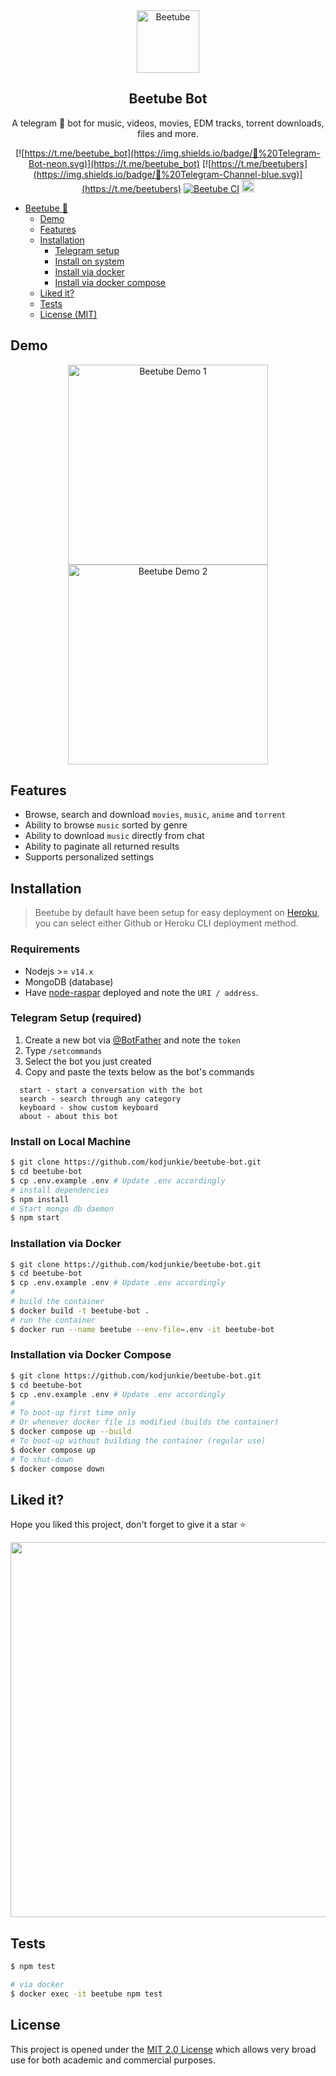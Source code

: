 <div align="center">
  <img src="./assets/logo.png" alt="Beetube" height="100" width="auto"></a>
</div>

<div align="center">

<h2>Beetube Bot</h2>

A telegram 🤖 bot for music, videos, movies, EDM tracks, torrent downloads, files and more.

[![https://t.me/beetube_bot](https://img.shields.io/badge/🤖%20Telegram-Bot-neon.svg)](https://t.me/beetube_bot) [![https://t.me/beetubers](https://img.shields.io/badge/💬%20Telegram-Channel-blue.svg)](https://t.me/beetubers) [![Beetube CI](https://github.com/kodjunkie/beetube-bot/workflows/Beetube%20CI/badge.svg)](https://github.com/kodjunkie/beetube-bot/actions) <a href="https://github.com/kodjunkie/beetube-bot/blob/master/LICENSE"><img src="https://img.shields.io/badge/License-MIT-yellow.svg" alt="License: MIT" height="20"></a>

</div>

- [Beetube :bee:](#beetube)
  - [Demo](#demo)
  - [Features](#features)
  - [Installation](#installation)
    - [Telegram setup](#telegram+setup)
    - [Install on system](#install+system)
    - [Install via docker](#install+docker)
    - [Install via docker compose](#install+docker+compose)
  - [Liked it?](#liked+it)
  - [Tests](#tests)
  - [License (MIT)](#license)

## Demo

<p align="center">
  <a href="https://t.me/beetube_bot">
    <img src="./assets/demo-one.gif" width="320" alt="Beetube Demo 1" />
    <img src="./assets/demo-two.gif" width="320" alt="Beetube Demo 2" />
  </a>
</p>

## Features

- Browse, search and download `movies`, `music`, `anime` and `torrent`
- Ability to browse `music` sorted by genre
- Ability to download `music` directly from chat
- Ability to paginate all returned results
- Supports personalized settings

## Installation

> Beetube by default have been setup for easy deployment on <a href="https://heroku.com/" target="_blank">Heroku</a>, you can select either Github or Heroku CLI deployment method.

### Requirements

- Nodejs >= `v14.x`
- MongoDB (database)
- Have <a href="https://github.com/kodjunkie/node-raspar" target="_blank">node-raspar</a> deployed and note the `URI / address`.

<a name="telegram+setup"></a>

### Telegram Setup (required)

1.  Create a new bot via <a href="https://telegram.me/BotFather" target="_blank">@BotFather</a> and note the `token`
2.  Type `/setcommands`
3.  Select the bot you just created
4.  Copy and paste the texts below as the bot's commands

```
  start - start a conversation with the bot
  search - search through any category
  keyboard - show custom keyboard
  about - about this bot
```

<a name="install+system"></a>

### Install on Local Machine

```bash
$ git clone https://github.com/kodjunkie/beetube-bot.git
$ cd beetube-bot
$ cp .env.example .env # Update .env accordingly
# install dependencies
$ npm install
# Start mongo db daemon
$ npm start
```

<a name="install+docker"></a>

### Installation via Docker

```bash
$ git clone https://github.com/kodjunkie/beetube-bot.git
$ cd beetube-bot
$ cp .env.example .env # Update .env accordingly
#
# build the container
$ docker build -t beetube-bot .
# run the container
$ docker run --name beetube --env-file=.env -it beetube-bot
```

<a name="install+docker+compose"></a>

### Installation via Docker Compose

```bash
$ git clone https://github.com/kodjunkie/beetube-bot.git
$ cd beetube-bot
$ cp .env.example .env # Update .env accordingly
#
# To boot-up first time only
# Or whenever docker file is modified (builds the container)
$ docker compose up --build
# To boot-up without building the container (regular use)
$ docker compose up
# To shut-down
$ docker compose down
```

<a name="liked+it"></a>

## Liked it?

Hope you liked this project, don't forget to give it a star ⭐

<div align="center">
  <a href="https://starchart.cc/kodjunkie/beetube-bot">
    <img src="https://starchart.cc/kodjunkie/beetube-bot.svg" width="600px">
  </a>
</div>

## Tests

```bash
$ npm test

# via docker
$ docker exec -it beetube npm test
```

## License

This project is opened under the <a href="https://github.com/kodjunkie/beetube-bot/blob/master/LICENSE" target="_blank">MIT 2.0 License</a> which allows very broad use for both academic and commercial purposes.
